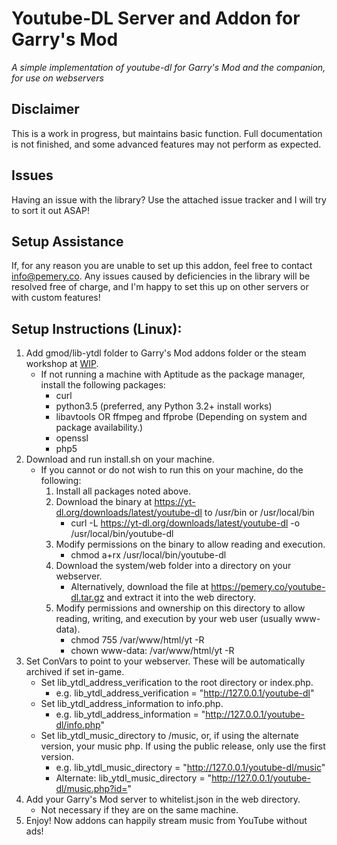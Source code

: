 # Youtube-DL Server and Addon for Garry's Mod

*A simple implementation of youtube-dl for Garry's Mod and the companion, for use on webservers*

## Disclaimer

This is a work in progress, but maintains basic function. Full documentation is not finished, and some advanced features may not perform as expected.

## Issues

Having an issue with the library? Use the attached issue tracker and I will try to sort it out ASAP!

## Setup Assistance

If, for any reason you are unable to set up this addon, feel free to contact [info@pemery.co](mailto:info@pemery.co). Any issues caused by deficiencies in the library will be resolved free of charge, and I'm happy to set this up on other servers or with custom features!

## Setup Instructions (Linux):

1. Add gmod/lib-ytdl folder to Garry's Mod addons folder or the steam workshop at [WIP]().
	* If not running a machine with Aptitude as the package manager, install the following packages:
		* curl
		* python3.5 (preferred, any Python 3.2+ install works)
		* libavtools OR ffmpeg and ffprobe (Depending on system and package availability.)
		* openssl
		* php5
2. Download and run install.sh on your machine.
	* If you cannot or do not wish to run this on your machine, do the following:
		1. Install all packages noted above.
		2. Download the binary at https://yt-dl.org/downloads/latest/youtube-dl to /usr/bin or /usr/local/bin
			* curl -L https://yt-dl.org/downloads/latest/youtube-dl -o /usr/local/bin/youtube-dl
		3. Modify permissions on the binary to allow reading and execution.
			* chmod a+rx /usr/local/bin/youtube-dl
		4. Download the system/web folder into a directory on your webserver.
			* Alternatively, download the file at https://pemery.co/youtube-dl.tar.gz and extract it into the web directory.
		5. Modify permissions and ownership on this directory to allow reading, writing, and execution by your web user (usually www-data).
			* chmod 755 /var/www/html/yt -R
			* chown www-data: /var/www/html/yt -R
3. Set ConVars to point to your webserver. These will be automatically archived if set in-game.
	* Set lib_ytdl_address_verification to the root directory or index.php.
		* e.g. lib_ytdl_address_verification = "http://127.0.0.1/youtube-dl"
	* Set lib_ytdl_address_information to info.php.
		* e.g. lib_ytdl_address_information = "http://127.0.0.1/youtube-dl/info.php"
	* Set lib_ytdl_music_directory to /music, or, if using the alternate version, your music php. If using the public release, only use the first version.
		* e.g. lib_ytdl_music_directory = "http://127.0.0.1/youtube-dl/music"
		* Alternate: lib_ytdl_music_directory = "http://127.0.0.1/youtube-dl/music.php?id="
4. Add your Garry's Mod server to whitelist.json in the web directory.
	* Not necessary if they are on the same machine.
5. Enjoy! Now addons can happily stream music from YouTube without ads!
